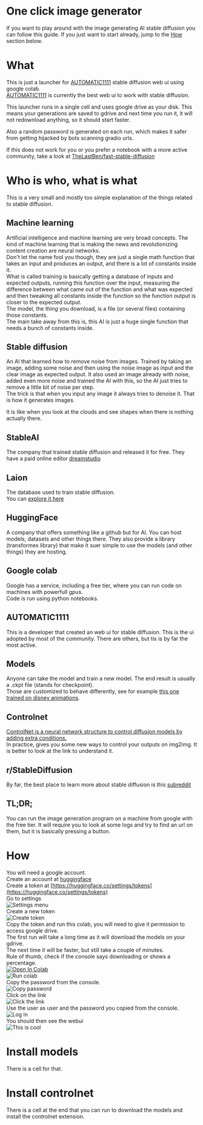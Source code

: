 # One click image generator

If you want to play around with the image generating AI stable diffusion you can follow this guide. If you just want to start already, jump to the [How](https://github.com/beothorn/OneClickStableDifusionAutomatic1111Colab#how) section below.

# What

This is just a launcher for [AUTOMATIC1111](https://github.com/AUTOMATIC1111/stable-diffusion-webui) stable diffusion web ui using google colab.  
[AUTOMATIC1111](https://github.com/AUTOMATIC1111/stable-diffusion-webui) is currently the best web ui to work with stable diffusion.  

This launcher runs in a single cell and uses google drive as your disk. This means your generations are saved to gdrive and next time you run it, it will not redownload anything, so it should start faster.  

Also a random password is generated on each run, which makes it safer from getting hijacked by bots scanning gradio urls.  

If this does not work for you or you prefer a notebook with a more active community, take a look at [TheLastBen/fast-stable-diffusion](https://github.com/TheLastBen/fast-stable-diffusion)

# Who is who, what is what

This is a very small and mostly too simple explanation of the things related to stable diffusion.

## Machine learning

Artificial intelligence and machine learning are very broad concepts. The kind of machine learning that is making the news and revolutionizing content creation are neural networks.  
Don't let the name fool you though, they are just a single math function that takes an input and produces an output, and there is a lot of constants inside it.  
What is called training is basically getting a database of inputs and expected outputs, running this function over the input, measuring the difference between what came out of the function and what was expected and then tweaking all constants inside the function so the function output is closer to the expected output.  
The model, the thing you download, is a file (or several files) containing those constants.  
The main take away from this is, this AI is just a huge single function that needs a bunch of constants inside.  

## Stable diffusion

An AI that learned how to remove noise from images. Trained by taking an image, adding some noise and then using the noise image as input and the clear image as expected output. It also used an image already with noise, added even more noise and trained the AI with this, so the AI just tries to remove a little bit of noise per step.  
The trick is that when you input any image it always tries to denoise it. That is how it generates images.  

It is like when you look at the clouds and see shapes when there is nothing actually there.  

## StableAI

The company  that trained stable diffusion and released it for free. They have a paid online editor [dreamstudio](https://beta.dreamstudio.ai)

## Laion

The database used to train stable diffusion.  
You can [explore it here](https://laion-aesthetic.datasette.io/laion-aesthetic-6pls/images)

## HuggingFace

A company that offers something like a github but for AI. You can host models, datasets and other things there. They also provide a library (transformes library) that make it suer simple to use the models (and other things) they are hosting.  

## Google colab

Google has a service, including a free tier, where you can run code on machines with powerfull gpus.  
Code is run using python notebooks.  
 
## AUTOMATIC1111

This is a developer that created an web ui for stable diffusion. This is the ui adopted by most of the community. There are others, but tis is by far the most active.  

## Models

Anyone can take the model and train a new model. The end result is usually a .ckpt file (stands for checkpoint).  
Those are customized to behave differently, see for example [this one trained on disney animations](https://huggingface.co/nitrosocke/mo-di-diffusion).

## Controlnet

[ControlNet is a neural network structure to control diffusion models by adding extra conditions.](https://github.com/lllyasviel/ControlNet)  
In practice, gives you some new ways to control your outputs on img2img. It is better to look at the link to understand it.  

## r/StableDiffusion

By far, the best place to learn more about stable diffusion is this [subreddit](https://www.reddit.com/r/StableDiffusion)

## TL;DR;

You can run the image generation program on a machine from google with the free tier. It will require you to look at some logs and try to find an url on them, but it is basically pressing a button.

# How

You will need a google account.  
Create an account at [huggingface](https://huggingface.co)  
Create a token at [https://huggingface.co/settings/tokens](https://huggingface.co/settings/tokens)  
Go to settings  
![Settings menu](https://github.com/beothorn/OneClickStableDifusionAutomatic1111Colab/raw/main/hfSettings.png)  
Create a new token  
![Create token](https://github.com/beothorn/OneClickStableDifusionAutomatic1111Colab/raw/main/hfToken.png)  
Copy the token and run this colab, you will need to give it permission to access google drive.  
The first run will take a long time as it will download the models on your gdrive.  
The next time it will be faster, but still take a couple of minutes.  
Rule of thumb, check if the console says downloading or shows a percentage.  
[![Open In Colab](https://colab.research.google.com/assets/colab-badge.svg)](https://colab.research.google.com/github/beothorn/OneClickStableDifusionAutomatic1111Colab/blob/main/StableDifusionAutomatic1111.ipynb)  
![Run colab](https://github.com/beothorn/OneClickStableDifusionAutomatic1111Colab/raw/main/colabRun.png)  
Copy the password from the console.  
![Copy password](https://github.com/beothorn/OneClickStableDifusionAutomatic1111Colab/raw/main/colabUserPass.png)  
Click on the link  
![Click the link](https://github.com/beothorn/OneClickStableDifusionAutomatic1111Colab/raw/main/colabLink.png)  
Use the user as user and the password you copied from the console.  
![Log in](https://github.com/beothorn/OneClickStableDifusionAutomatic1111Colab/raw/main/gradioLogin.png)  
You should then see the webui  
![This is cool](https://github.com/beothorn/OneClickStableDifusionAutomatic1111Colab/raw/main/webUi.png)

# Install models

There is a cell for that.

# Install controlnet

There is a cell at the end that you can run to download the models and install the controlnet extension.  
